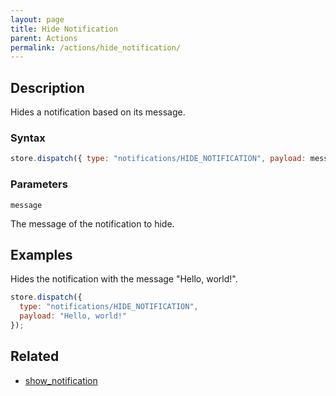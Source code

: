 ```yaml
---
layout: page
title: Hide Notification
parent: Actions
permalink: /actions/hide_notification/
---
```


## Description

Hides a notification based on its message.

### Syntax

```js
store.dispatch({ type: "notifications/HIDE_NOTIFICATION", payload: message });
```

### Parameters

`message`

The message of the notification to hide.

## Examples

Hides the notification with the message "Hello, world!".

```js
store.dispatch({
  type: "notifications/HIDE_NOTIFICATION",
  payload: "Hello, world!"
});
```

## Related

- [show_notification](./show_notification.md)
